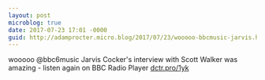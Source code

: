 ```yaml
---
layout: post
microblog: true
date: 2017-07-23 17:01 -0000
guid: http://adamprocter.micro.blog/2017/07/23/wooooo-bbcmusic-jarvis.html
---
```

wooooo @bbc6music Jarvis Cocker's interview with Scott Walker was amazing - listen again on BBC Radio Player [dctr.pro/1yk](http://dctr.pro/1yk)
